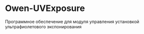 # Owen-UVExposure
Программное обеспечение для модуля управления установкой ультрафиолетового экспонирования
